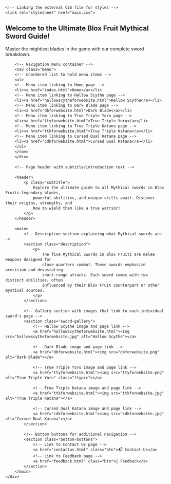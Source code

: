 <html>
<head>
    <title>Mythical Blox Fruit Swords</title>

    <!-- Linking the external CSS file for styles -->
    <link rel="stylesheet" href="main.css">
</head>

<body>
    <div class="main-area">
        <!-- Welcome banner at the top of the page -->
        <div class="welcome-banner">
            <h2>Welcome to the Ultimate Blox Fruit Mythical Sword Guide!</h2>
            <p>Master the mightiest blades in the game with our complete sword breakdown.</p>

        <!-- Navigation menu container -->
        <nav class="menu">
        <!-- Unordered list to hold menu items -->
        <ul>
        <!-- Menu item linking to Home page -->
        <li><a href="index.html">Home</a></li>
        <!-- Menu item linking to Hallow Scythe page -->
        <li><a href="hallowscytheforwebsite.html">Hallow Scythe</a></li>
        <!-- Menu item linking to Dark Blade page -->
        <li><a href="dbforwebsite.html">Dark Blade</a></li>
        <!-- Menu item linking to True Triple Yoru page -->
        <li><a href="ttyforwebsite.html">True Triple Yoru</a></li>
        <!-- Menu item linking to True Triple Katana page -->
        <li><a href="ttkforwebsite.html">True Triple Katana</a></li>
        <!-- Menu item linking to Cursed Dual Katana page -->
        <li><a href="cdkforwebsite.html">Cursed Dual Katana</a></li>
        </ul>
        </nav>
        </div>
        
        <!-- Page header with subtitle/introduction text -->

        <header>
            <p class="subtitle">
                Explore the ultimate guide to all Mythical swords in Blox Fruits—legendary blades,
                powerful abilities, and unique skills await. Discover their origins, strengths, and
                how to wield them like a true warrior!
            </p>
        </header>

        <main>
            <!-- Description section explaining what Mythical swords are -->
            <section class="description">
                <p>
                    The five Mythical Swords in Blox Fruits are melee weapons designed for
                    close-quarters combat. These swords emphasize precision and devastating
                    short-range attacks. Each sword comes with two distinct abilities, often
                    influenced by their Blox Fruit counterpart or other mystical sources.
                </p>
            </section>

            <!-- Gallery section with images that link to each individual sword's page -->
            <section class="sword-gallery">
                <!-- Hallow Scythe image and page link -->
                <a href="hallowscytheforwebsite.html"><img src="hallowscytheforwebsite.jpg" alt="Hallow Scythe"></a>

                <!-- Dark Blade image and page link -->
                <a href="dbforwebsite.html"><img src="dbforwebsite.png" alt="Dark Blade"></a>

                <!-- True Triple Yoru image and page link -->
                <a href="ttyforwebsite.html"><img src="ttyforwebsite.png" alt="True Triple Yoru" class="ttypic"></a>

                <!-- True Triple Katana image and page link -->
                <a href="ttkforwebsite.html"><img src="ttkforwebsite.jpg" alt="True Triple Katana"></a>

                <!-- Cursed Dual Katana image and page link -->
                <a href="cdkforwebsite.html"><img src="cdkforwebsite.jpg" alt="Cursed Dual Katana"></a>
            </section>

            <!-- Bottom buttons for additional navigation -->
            <section class="bottom-buttons">
                <!-- Link to Contact Us page -->
                <a href="contactus.html" class="btn">📬 Contact Us</a>
                <!-- Link to Feedback page -->
                <a href="feedback.html" class="btn">📝 Feedback</a>
            </section>
        </main>
    </div>
</body>
</html>
